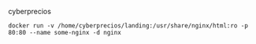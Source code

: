 cyberprecios

`docker run -v /home/cyberprecios/landing:/usr/share/nginx/html:ro -p 80:80 --name some-nginx -d nginx`

